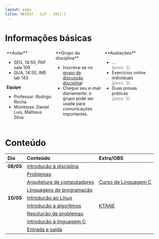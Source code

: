 ```yaml
---
layout: page
title: MATA37 - ILP - 2017.1
---
```


# Informações básicas

<div style="float: left; padding: 5px; width: 30%;" markdown="1">
**Aulas**

- SEG, 14:50, PAF sala 109
- QUA, 14:50, IME lab 143

**Equipe**

- Professor: Rodrigo Rocha
- Monitores: Daniel Luis, Matheus Silva
</div>

<div style="float: left; padding: 5px; width: 30%;" markdown="1">
**Grupo da disciplina**

- Inscreva-se no [grupo de discussão disciplina](https://groups.google.com/forum/#!forum/mata37t05-20171)!
- Cheque seu e-mail diariamente: o grupo pode ser usada para comunicações importantes.
</div>

<div style="float: left; padding: 5px; width: 30%;" markdown="1">
**Avaliações**

- ...<br/><span style="color: gray;">\[peso: 2\]</span>
- Exercícios online individuais<br/><span style="color: gray;">\[peso: 3\]</span>
- Duas provas práticas<br/><span style="color: gray;">\[peso: 5\]</span>
</div>

<div style="clear: left;"></div>

# Conteúdo

| Dia       | Conteúdo                                      | Extra/OBS                      |
| :-------  | :-------------------------------------------- | :----------------------        |
| **08/05** | [Introdução à disciplina](intro-ilp)          |                                |
|           | [Problemas](intro-problemas)                  |                                |
|           | [Arquitetura de computadores](arquitetura)    | [Curso de Linguagem C][cursoC] |
|           | [Linguagens de programação](#!linguagens)     |                                |
| **10/05** | [Introdução ao Linux](#!intro-linux)          |                                |
|           | [Introdução a algoritmos](#!algoritmo)        | [KTANE][ktane]                 |
|           | [Resolução de problemas](#!qa)                |                                |
|           | [Introdução à linguagem C](#!intro-cpp)       |                                |
|           | [Entrada e saída](entrada-saida.md)           |                                |

<!--
| **15/05** |                                               |                                                                                             |
| **17/05** |                                               |                                                                                             |
| **22/05** |                                               | (congresso)                                                                                 |
| **24/05** |                                               | (congresso)                                                                                 |
| **29/05**    |                                               |                                     |
| **31/05**    |                                               |                                     |
| **05/06**    |                                               |                                     |
| **07/06**    |                                               |                                     |
| **12/06**    |                                               |                                     |
| **14/06**    |                                               |                                     |
| **19/06**    |                                               |                                     |
| **21/06**    |                                               |                                     |
| **26/06**    |                                               |                                     |
| **28/06**    |                                               |                                     |
| **03/07**    |                                               |                                     |
| **05/07**    |                                               |                                     |
| **10/07**    |                                               |                                     |
| **12/07**    |                                               |                                     |
| **17/07**    |                                               |                                     |
| **19/07**    |                                               |                                     |
| **24/07**    |                                               |                                     |
| **26/07**    |                                               |                                     |
| **31/07**    |                                               |                                     |
| **02/08**    |                                               |                                     |
| **07/08**    |                                               |                                     |
| **09/08**    |                                               |                                     |
| **14/08**    |                                               |                                     |
| **16/08**    |                                               |                                     |
| **21/08**    |                                               |                                     |
| **23/08**    |                                               |                                     |
| **28/08**    |                                               |                                     |
| **30/08**    |                                               |                                     |
| **04/09**    |                                               |                                     |
| **06/09**    |                                               |                                     |
-->

[cursoC]: http://equipe.nce.ufrj.br/adriano/c/apostila/texfiles/apostilaC.pdf
[ktane]: http://jogabilida.de/bomb

<script type="text/javascript">
function desabilitaLinksComecadosPor(prefixo) {
  var links = $('a').filter(function (idx) { return $(this).attr('href').startsWith(prefixo); });
  links.contents().unwrap();  
}
$(document).ready(function () {
  desabilitaLinksComecadosPor('#!');
});
</script>